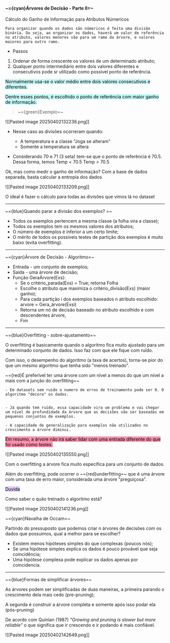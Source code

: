 #### ~={cyan}Árvores de Decisão - Parte II=~

Cálculo do Ganho de Informação para Atributos Númericos

	Para organizar quando os dados são númericos é feita uma divisão binária. Ou seja, ao organizar os dados, haverá um valor de referência no atributo, valores menores vão para um ramo da árvore, e valores maiores para outro ramo.

-  Passos 

1. Ordenar de forma crescente os valores de um determinado atributo;
2. Qualquer ponto intermediário entre dois valores diferentes e consecutivos pode sr utilizado como possivel ponto de referência.

<mark style="background: #ABF7F7A6;">Normalmente usa-se o valor médio entre dois valores consecutivos e diferentes.</mark>

<mark style="background: #ABF7F7A6;">Dentre esses pontos, é escolhido o ponto de referência com maior ganho de informação.</mark>

> ~={green}Exemplo=~

![[Pasted image 20250402132238.png]]

- Nesse caso as divisões ocorreram quando:
	-  A temperatura e a classe "Joga se alteram"
	-  Somente a temperatura se altera
	
-  Considerando 70 e 71 (3 seta) tem-se que o ponto de referência é 70.5. Dessa forma, temos
	Temp < 70.5
	Temp > 70.5

Ok, mas como medir o ganho de informação?
	Com a base de dados separada, basta calcular a entropia dos dados

![[Pasted image 20250402133209.png]]

O ideal é fazer o cálculo para todas as divisões que vimos lá no dataset

---

~={blue}Quando parar a divisão dos exemplos?
=~
-  Todos os exemplos pertencem a mesma classe (a folha vira a classe);
-  Todos os exemplos tem os mesmos valores dos atributos;
-  O número de exemplos é inferior a um certo limite;
-  O mérito de todos os possíveis testes de partição dos exemplos é muito baixo (evita overfitting).

---

~={cyan}Árvore de Decisão - Algoritmo=~

-  Entrada - um conjunto de exemplos;
-  Saída - uma árvore de decisão;
-  Função GeraÁrvore(Exs):
	-  Se o critério_parada(Exs) = True; retorna Folha
	-  Escolhe o atributo que maximiza o critério_divisão(Exs) (maior ganho);
	-  Para cada partição i dos exemplos baseados n atributo escolhido: arvore = Gera_árvore(Exsi)
	-  Retorna um nó de decisão baseado no atributo escolhido e com descendentes árvore,
	-  Fim

---

~={blue}Overfitting - sobre-ajustamento=~

O overfitting é basicamente quando o algoritmo fica muito ajustado para um determinado conjunto de dados. Isso faz com que ele fique com ruído.

Com isso, o desempenho do algoritmo (a taxa de acertos), torna-se pior do que um mesmo algoritmo que tenha sido "menos treinado".

~={red}É preferível ter uma árvore com um nível a menos do que um nível a mais com a junção do overfitting=~

	- Em datasets sem ruído o numero de erros de treinamento pode ser 0. O algoritmo "decora" os dados.


	- Já quando tem ruído, essa capacidade vira um problema e vai chegar um nível de profundidade da árvore que as decisões vão ser baseadas em pequenos conjuntos de exemplos.

	- A capacidade de generalização para exemplos não utilizados no crescimento a árvore diminui.

<mark style="background: #FF5582A6;">Em resumo, a árvore não irá saber lidar com uma entrada diferente do que foi usado como testes.</mark>

![[Pasted image 20250402135550.png]]

Com o overfitting a árvore fica muito específica para um conjunto de dados.

Além do overfitting, pode ocorrer o ~={red}underfitting=~ que é uma árvore com uma taxa de erro maior, considerada uma árvore "preguiçosa".

<mark style="background: #D2B3FFA6;">Duvida
</mark>

Como saber o quão treinado o algoritmo está?

![[Pasted image 20250402141236.png]]

~={cyan}Navalha de Occam=~

Partindo do pressuposto que podemos criar n árvores de decisões com os dados que possuimos, qual a melhor para se escolher? 

-  Existem menos hipóteses simples do que complexas (poucos nós);
-  Se uma hipótese simples explica os dados é pouco provável que seja coincidência;
-  Uma hipótese complexa pode explicar os dados apenas por coincidencia.

---

~={blue}Formas de simplificar árvores=~

As árvores podem ser simplificadas de duas maneiras, a primeira parando o crescimento dela mais cedo (pre-pruning);

A segunda é construir a árvore completa e somente após isso podar ela (pós-pruning)

De acordo com Quinlan (1987) *"Growing and pruning is slower but more reliable"* o que significa que ir crescendo e ir podando é mais confiável. 

![[Pasted image 20250402142649.png]]




















































































































